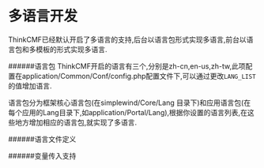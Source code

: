# 多语言开发

ThinkCMF已经默认开启了多语言的支持,后台以语言包形式实现多语言,前台以语言包和多模板的形式实现多语言.

######语言包
ThinkCMF开启的语言有三个,分别是zh-cn,en-us,zh-tw,此项配置在application/Common/Conf/config.php配置文件下,可以通过更改`LANG_LIST`的值增加语言.

语言包分为框架核心语言包(在simplewind/Core/Lang 目录下)和应用语言包(在每个应用的Lang目录下,如application/Portal/Lang),根据你设置的语言列表,在这些地方增加相应的语言包,就实现了多语言.

######语言文件定义

######变量传入支持